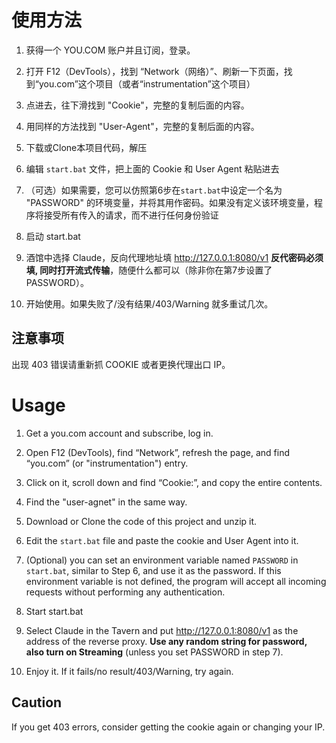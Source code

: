 # 使用方法

1. 获得一个 YOU.COM 账户并且订阅，登录。

2. 打开 F12（DevTools），找到 “Network（网络）”、刷新一下页面，找到“you.com”这个项目（或者“instrumentation”这个项目）

3. 点进去，往下滑找到 "Cookie"，完整的复制后面的内容。

4. 用同样的方法找到 "User-Agent"，完整的复制后面的内容。

5. 下载或Clone本项目代码，解压

6. 编辑 `start.bat` 文件，把上面的 Cookie 和 User Agent 粘贴进去

7. （可选）如果需要，您可以仿照第6步在`start.bat`中设定一个名为 "PASSWORD" 的环境变量，并将其用作密码。如果没有定义该环境变量，程序将接受所有传入的请求，而不进行任何身份验证

8. 启动 start.bat

9. 酒馆中选择 Claude，反向代理地址填 http://127.0.0.1:8080/v1 **反代密码必须填, 同时打开流式传输**，随便什么都可以（除非你在第7步设置了PASSWORD）。

10. 开始使用。如果失败了/没有结果/403/Warning 就多重试几次。

## 注意事项

出现 403 错误请重新抓 COOKIE 或者更换代理出口 IP。

# Usage

1. Get a you.com account and subscribe, log in.

2. Open F12 (DevTools), find “Network”, refresh the page, and find “you.com” (or "instrumentation") entry.

3. Click on it, scroll down and find “Cookie:”, and copy the entire contents.

4. Find the "user-agnet" in the same way.

5. Download or Clone the code of this project and unzip it.

6. Edit the `start.bat` file and paste the cookie and User Agent into it.

7. (Optional) you can set an environment variable named `PASSWORD` in `start.bat`, similar to Step 6, and use it as the password. If this environment variable is not defined, the program will accept all incoming requests without performing any authentication.

8. Start start.bat

9. Select Claude in the Tavern and put http://127.0.0.1:8080/v1 as the address of the reverse proxy. **Use any random string for password, also turn on Streaming** (unless you set PASSWORD in step 7).

10. Enjoy it. If it fails/no result/403/Warning, try again.

## Caution

If you get 403 errors, consider getting the cookie again or changing your IP.
